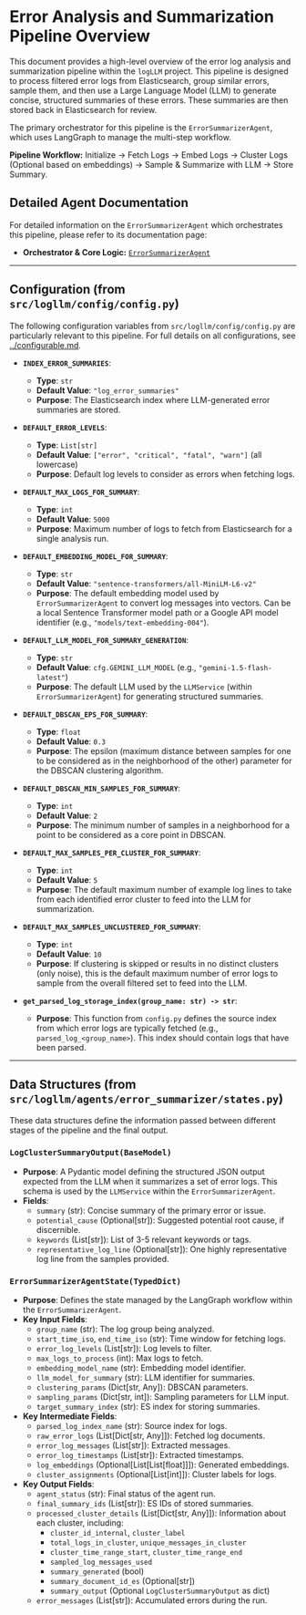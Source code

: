 # Error Analysis and Summarization Pipeline Overview

This document provides a high-level overview of the error log analysis and summarization pipeline within the `logLLM` project. This pipeline is designed to process filtered error logs from Elasticsearch, group similar errors, sample them, and then use a Large Language Model (LLM) to generate concise, structured summaries of these errors. These summaries are then stored back in Elasticsearch for review.

The primary orchestrator for this pipeline is the `ErrorSummarizerAgent`, which uses LangGraph to manage the multi-step workflow.

**Pipeline Workflow:** Initialize -> Fetch Logs -> Embed Logs -> Cluster Logs (Optional based on embeddings) -> Sample & Summarize with LLM -> Store Summary.

## Detailed Agent Documentation

For detailed information on the `ErrorSummarizerAgent` which orchestrates this pipeline, please refer to its documentation page:

- **Orchestrator & Core Logic:** [`ErrorSummarizerAgent`](./agents/error_summarizer_agent.md)

---

## Configuration (from `src/logllm/config/config.py`)

The following configuration variables from `src/logllm/config/config.py` are particularly relevant to this pipeline. For full details on all configurations, see [../configurable.md](../configurable.md).

- **`INDEX_ERROR_SUMMARIES`**:

  - **Type**: `str`
  - **Default Value**: `"log_error_summaries"`
  - **Purpose**: The Elasticsearch index where LLM-generated error summaries are stored.

- **`DEFAULT_ERROR_LEVELS`**:

  - **Type**: `List[str]`
  - **Default Value**: `["error", "critical", "fatal", "warn"]` (all lowercase)
  - **Purpose**: Default log levels to consider as errors when fetching logs.

- **`DEFAULT_MAX_LOGS_FOR_SUMMARY`**:

  - **Type**: `int`
  - **Default Value**: `5000`
  - **Purpose**: Maximum number of logs to fetch from Elasticsearch for a single analysis run.

- **`DEFAULT_EMBEDDING_MODEL_FOR_SUMMARY`**:

  - **Type**: `str`
  - **Default Value**: `"sentence-transformers/all-MiniLM-L6-v2"`
  - **Purpose**: The default embedding model used by `ErrorSummarizerAgent` to convert log messages into vectors. Can be a local Sentence Transformer model path or a Google API model identifier (e.g., `"models/text-embedding-004"`).

- **`DEFAULT_LLM_MODEL_FOR_SUMMARY_GENERATION`**:

  - **Type**: `str`
  - **Default Value**: `cfg.GEMINI_LLM_MODEL` (e.g., `"gemini-1.5-flash-latest"`)
  - **Purpose**: The default LLM used by the `LLMService` (within `ErrorSummarizerAgent`) for generating structured summaries.

- **`DEFAULT_DBSCAN_EPS_FOR_SUMMARY`**:

  - **Type**: `float`
  - **Default Value**: `0.3`
  - **Purpose**: The epsilon (maximum distance between samples for one to be considered as in the neighborhood of the other) parameter for the DBSCAN clustering algorithm.

- **`DEFAULT_DBSCAN_MIN_SAMPLES_FOR_SUMMARY`**:

  - **Type**: `int`
  - **Default Value**: `2`
  - **Purpose**: The minimum number of samples in a neighborhood for a point to be considered as a core point in DBSCAN.

- **`DEFAULT_MAX_SAMPLES_PER_CLUSTER_FOR_SUMMARY`**:

  - **Type**: `int`
  - **Default Value**: `5`
  - **Purpose**: The default maximum number of example log lines to take from each identified error cluster to feed into the LLM for summarization.

- **`DEFAULT_MAX_SAMPLES_UNCLUSTERED_FOR_SUMMARY`**:

  - **Type**: `int`
  - **Default Value**: `10`
  - **Purpose**: If clustering is skipped or results in no distinct clusters (only noise), this is the default maximum number of error logs to sample from the overall filtered set to feed into the LLM.

- **`get_parsed_log_storage_index(group_name: str) -> str`**:
  - **Purpose**: This function from `config.py` defines the source index from which error logs are typically fetched (e.g., `parsed_log_<group_name>`). This index should contain logs that have been parsed.

---

## Data Structures (from `src/logllm/agents/error_summarizer/states.py`)

These data structures define the information passed between different stages of the pipeline and the final output.

### `LogClusterSummaryOutput(BaseModel)`

- **Purpose**: A Pydantic model defining the structured JSON output expected from the LLM when it summarizes a set of error logs. This schema is used by the `LLMService` within the `ErrorSummarizerAgent`.
- **Fields**:
  - `summary` (str): Concise summary of the primary error or issue.
  - `potential_cause` (Optional[str]): Suggested potential root cause, if discernible.
  - `keywords` (List[str]): List of 3-5 relevant keywords or tags.
  - `representative_log_line` (Optional[str]): One highly representative log line from the samples provided.

### `ErrorSummarizerAgentState(TypedDict)`

- **Purpose**: Defines the state managed by the LangGraph workflow within the `ErrorSummarizerAgent`.
- **Key Input Fields**:
  - `group_name` (str): The log group being analyzed.
  - `start_time_iso`, `end_time_iso` (str): Time window for fetching logs.
  - `error_log_levels` (List[str]): Log levels to filter.
  - `max_logs_to_process` (int): Max logs to fetch.
  - `embedding_model_name` (str): Embedding model identifier.
  - `llm_model_for_summary` (str): LLM identifier for summaries.
  - `clustering_params` (Dict[str, Any]): DBSCAN parameters.
  - `sampling_params` (Dict[str, int]): Sampling parameters for LLM input.
  - `target_summary_index` (str): ES index for storing summaries.
- **Key Intermediate Fields**:
  - `parsed_log_index_name` (str): Source index for logs.
  - `raw_error_logs` (List[Dict[str, Any]]): Fetched log documents.
  - `error_log_messages` (List[str]): Extracted messages.
  - `error_log_timestamps` (List[str]): Extracted timestamps.
  - `log_embeddings` (Optional[List[List[float]]]): Generated embeddings.
  - `cluster_assignments` (Optional[List[int]]): Cluster labels for logs.
- **Key Output Fields**:
  - `agent_status` (str): Final status of the agent run.
  - `final_summary_ids` (List[str]): ES IDs of stored summaries.
  - `processed_cluster_details` (List[Dict[str, Any]]): Information about each cluster, including:
    - `cluster_id_internal`, `cluster_label`
    - `total_logs_in_cluster`, `unique_messages_in_cluster`
    - `cluster_time_range_start`, `cluster_time_range_end`
    - `sampled_log_messages_used`
    - `summary_generated` (bool)
    - `summary_document_id_es` (Optional[str])
    - `summary_output` (Optional `LogClusterSummaryOutput` as dict)
  - `error_messages` (List[str]): Accumulated errors during the run.
